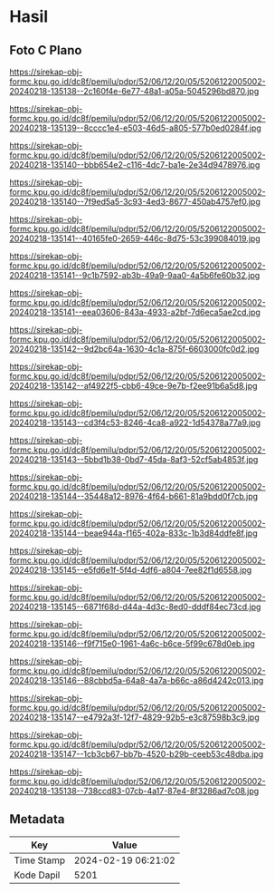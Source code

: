 # Hasil

## Foto C Plano

https://sirekap-obj-formc.kpu.go.id/dc8f/pemilu/pdpr/52/06/12/20/05/5206122005002-20240218-135138--2c160f4e-6e77-48a1-a05a-5045296bd870.jpg

https://sirekap-obj-formc.kpu.go.id/dc8f/pemilu/pdpr/52/06/12/20/05/5206122005002-20240218-135139--8cccc1e4-e503-46d5-a805-577b0ed0284f.jpg

https://sirekap-obj-formc.kpu.go.id/dc8f/pemilu/pdpr/52/06/12/20/05/5206122005002-20240218-135140--bbb654e2-c116-4dc7-ba1e-2e34d9478976.jpg

https://sirekap-obj-formc.kpu.go.id/dc8f/pemilu/pdpr/52/06/12/20/05/5206122005002-20240218-135140--7f9ed5a5-3c93-4ed3-8677-450ab4757ef0.jpg

https://sirekap-obj-formc.kpu.go.id/dc8f/pemilu/pdpr/52/06/12/20/05/5206122005002-20240218-135141--40165fe0-2659-446c-8d75-53c399084019.jpg

https://sirekap-obj-formc.kpu.go.id/dc8f/pemilu/pdpr/52/06/12/20/05/5206122005002-20240218-135141--9c1b7592-ab3b-49a9-9aa0-4a5b6fe60b32.jpg

https://sirekap-obj-formc.kpu.go.id/dc8f/pemilu/pdpr/52/06/12/20/05/5206122005002-20240218-135141--eea03606-843a-4933-a2bf-7d6eca5ae2cd.jpg

https://sirekap-obj-formc.kpu.go.id/dc8f/pemilu/pdpr/52/06/12/20/05/5206122005002-20240218-135142--9d2bc64a-1630-4c1a-875f-6603000fc0d2.jpg

https://sirekap-obj-formc.kpu.go.id/dc8f/pemilu/pdpr/52/06/12/20/05/5206122005002-20240218-135142--af4922f5-cbb6-49ce-9e7b-f2ee91b6a5d8.jpg

https://sirekap-obj-formc.kpu.go.id/dc8f/pemilu/pdpr/52/06/12/20/05/5206122005002-20240218-135143--cd3f4c53-8246-4ca8-a922-1d54378a77a9.jpg

https://sirekap-obj-formc.kpu.go.id/dc8f/pemilu/pdpr/52/06/12/20/05/5206122005002-20240218-135143--5bbd1b38-0bd7-45da-8af3-52cf5ab4853f.jpg

https://sirekap-obj-formc.kpu.go.id/dc8f/pemilu/pdpr/52/06/12/20/05/5206122005002-20240218-135144--35448a12-8976-4f64-b661-81a9bdd0f7cb.jpg

https://sirekap-obj-formc.kpu.go.id/dc8f/pemilu/pdpr/52/06/12/20/05/5206122005002-20240218-135144--beae944a-f165-402a-833c-1b3d84ddfe8f.jpg

https://sirekap-obj-formc.kpu.go.id/dc8f/pemilu/pdpr/52/06/12/20/05/5206122005002-20240218-135145--e5fd6e1f-5f4d-4df6-a804-7ee82f1d6558.jpg

https://sirekap-obj-formc.kpu.go.id/dc8f/pemilu/pdpr/52/06/12/20/05/5206122005002-20240218-135145--6871f68d-d44a-4d3c-8ed0-dddf84ec73cd.jpg

https://sirekap-obj-formc.kpu.go.id/dc8f/pemilu/pdpr/52/06/12/20/05/5206122005002-20240218-135146--f9f715e0-1961-4a6c-b6ce-5f99c678d0eb.jpg

https://sirekap-obj-formc.kpu.go.id/dc8f/pemilu/pdpr/52/06/12/20/05/5206122005002-20240218-135146--88cbbd5a-64a8-4a7a-b66c-a86d4242c013.jpg

https://sirekap-obj-formc.kpu.go.id/dc8f/pemilu/pdpr/52/06/12/20/05/5206122005002-20240218-135147--e4792a3f-12f7-4829-92b5-e3c87598b3c9.jpg

https://sirekap-obj-formc.kpu.go.id/dc8f/pemilu/pdpr/52/06/12/20/05/5206122005002-20240218-135147--1cb3cb67-bb7b-4520-b29b-ceeb53c48dba.jpg

https://sirekap-obj-formc.kpu.go.id/dc8f/pemilu/pdpr/52/06/12/20/05/5206122005002-20240218-135138--738ccd83-07cb-4a17-87e4-8f3286ad7c08.jpg


## Metadata

| Key        | Value               |
| ---------- | ------------------- |
| Time Stamp | 2024-02-19 06:21:02 |
| Kode Dapil | 5201                |



